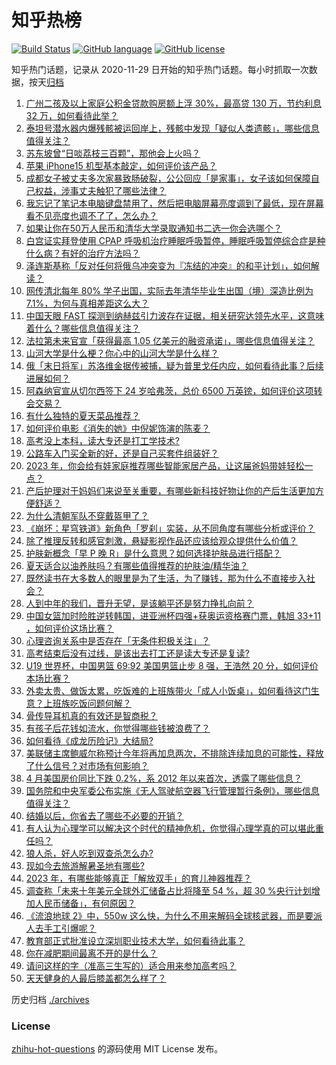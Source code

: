 # 知乎热榜
[![Build Status](https://github.com/ToWeLong/zhihu-hot-questions/workflows/CI/badge.svg)](https://github.com/ToWeLong/zhihu-hot-questions/actions)
[![GitHub language](https://img.shields.io/badge/language-golang-orange.svg)](https://golang.org/)
[![GitHub license](https://img.shields.io/github/license/ToWeLong/zhihu-hot-questions)](https://github.com/ToWeLong/zhihu-hot-questions/blob/main/LICENSE)

知乎热门话题，记录从 2020-11-29 日开始的知乎热门话题。每小时抓取一次数据，按天[归档](./archives)

<!-- BEGIN -->

1. [广州二孩及以上家庭公积金贷款购房额上浮 30%，最高贷 130 万，节约利息 32 万，如何看待此举？](https://www.zhihu.com/question/609178796)
1. [泰坦号潜水器内爆残骸被运回岸上，残骸中发现「疑似人类遗骸」，哪些信息值得关注？](https://www.zhihu.com/question/609334039)
1. [苏东坡曾“日啖荔枝三百颗”，那他会上火吗？](https://www.zhihu.com/question/598568202)
1. [苹果 iPhone15 机型基本敲定，如何评价该产品？](https://www.zhihu.com/question/601025532)
1. [成都女子被丈夫多次家暴致肠破裂，公公回应「是家事」，女子该如何保障自己权益，涉事丈夫触犯了哪些法律？](https://www.zhihu.com/question/608734635)
1. [我忘记了笔记本电脑键盘禁用了，然后把电脑屏幕亮度调到了最低，现在屏幕看不见亮度也调不了了，怎么办？](https://www.zhihu.com/question/608618980)
1. [如果让你在50万人民币和清华大学录取通知书二选一你会选哪个？](https://www.zhihu.com/question/607748095)
1. [白宫证实拜登使用 CPAP 呼吸机治疗睡眠呼吸暂停，睡眠呼吸暂停综合症是种什么病？有好的治疗方法吗？](https://www.zhihu.com/question/609350758)
1. [泽连斯基称「反对任何将俄乌冲突变为『冻结的冲突』的和平计划」，如何解读？](https://www.zhihu.com/question/609341151)
1. [网传清北每年 80% 学子出国，实际去年清华毕业生出国（境）深造比例为7.1%，为何与真相差距这么大？](https://www.zhihu.com/question/609195242)
1. [中国天眼 FAST 探测到纳赫兹引力波存在证据，相关研究达领先水平，这意味着什么？哪些信息值得关注？](https://www.zhihu.com/question/609333015)
1. [法拉第未来官宣「获得最高 1.05 亿美元的融资承诺」，哪些信息值得关注？](https://www.zhihu.com/question/609170839)
1. [山河大学是什么梗？你心中的山河大学是什么样？](https://www.zhihu.com/question/609033191)
1. [俄「末日将军」苏洛维金据传被捕，疑为普里戈任内应，如何看待此事？后续进展如何？](https://www.zhihu.com/question/609355915)
1. [阿森纳官宣从切尔西签下 24 岁哈弗茨，总价 6500 万英镑，如何评价这项转会交易？](https://www.zhihu.com/question/609345598)
1. [有什么独特的夏天菜品推荐？](https://www.zhihu.com/question/608729283)
1. [如何评价电影《消失的她》中倪妮饰演的陈麦？](https://www.zhihu.com/question/607678685)
1. [高考没上本科，读大专还是打工学技术?](https://www.zhihu.com/question/609325880)
1. [公路车入门买全新的好，还是自己买套件组装好？](https://www.zhihu.com/question/608402336)
1. [2023 年，你会给有娃家庭推荐哪些智能家居产品，让这届爸妈带娃轻松一点？](https://www.zhihu.com/question/608681528)
1. [产后护理对于妈妈们来说至关重要，有哪些新科技好物让你的产后生活更加方便舒适？](https://www.zhihu.com/question/606792774)
1. [为什么清朝军队不穿戴盔甲了？](https://www.zhihu.com/question/45172198)
1. [《崩坏：星穹铁道》新角色「罗刹」实装，从不同角度有哪些分析或评价？](https://www.zhihu.com/question/608706999)
1. [除了推理反转和感官刺激，悬疑影视作品还应该给观众提供什么价值？](https://www.zhihu.com/question/607977985)
1. [护肤新概念「早 P 晚 R」是什么意思？如何选择护肤品进行搭配？](https://www.zhihu.com/question/607523520)
1. [夏天适合以油养肤吗？有哪些值得推荐的护肤油/精华油？](https://www.zhihu.com/question/607468498)
1. [既然读书在大多数人的眼里是为了生活，为了赚钱，那为什么不直接步入社会？](https://www.zhihu.com/question/609287356)
1. [人到中年的我们，晋升无望，是该躺平还是努力挣扎向前？](https://www.zhihu.com/question/601559377)
1. [中国女篮加时险胜逆转韩国，进亚洲杯四强+获奥运资格赛门票，韩旭 33+11 ，如何评价这场比赛？](https://www.zhihu.com/question/609212218)
1. [心理咨询关系中是否存在「无条件积极关注」？](https://www.zhihu.com/question/607288452)
1. [高考结束后没有过线，是该出去打工还是读大专还是复读?](https://www.zhihu.com/question/609220959)
1. [U19 世界杯，中国男篮 69:92 美国男篮止步 8 强，王浩然 20 分，如何评价本场比赛？](https://www.zhihu.com/question/609289219)
1. [外卖太贵、做饭太累，吃饭难的上班族带火「成人小饭桌」，如何看待这门生意？上班族吃饭问题何解？](https://www.zhihu.com/question/607821291)
1. [骨传导耳机真的有效还是智商税？](https://www.zhihu.com/question/607454625)
1. [有孩子后花钱如流水，你觉得哪些钱被浪费了？](https://www.zhihu.com/question/608757091)
1. [如何看待《成龙历险记》大结局?](https://www.zhihu.com/question/347103500)
1. [美联储主席鲍威尔称预计今年将再加息两次，不排除连续加息的可能性，释放了什么信号？对市场有何影响？](https://www.zhihu.com/question/609334016)
1. [4 月美国房价同比下跌 0.2%，系 2012 年以来首次，透露了哪些信息？](https://www.zhihu.com/question/609336361)
1. [国务院和中央军委公布实施《无人驾驶航空器飞行管理暂行条例》，哪些信息值得关注？](https://www.zhihu.com/question/609227057)
1. [结婚以后，你省去了哪些不必要的开销？](https://www.zhihu.com/question/608760984)
1. [有人认为心理学可以解决这个时代的精神危机，你觉得心理学真的可以堪此重任吗？](https://www.zhihu.com/question/597013110)
1. [狼人杀，好人吃到双查杀怎么办?](https://www.zhihu.com/question/437767503)
1. [现如今去旅游解暑圣地有哪些?](https://www.zhihu.com/question/604522590)
1. [2023 年，有哪些能够真正「解放双手」的育儿神器推荐？](https://www.zhihu.com/question/606792796)
1. [调查称「未来十年美元全球外汇储备占比将降至 54 %，超 30 %央行计划增加人民币储备」，有何原因？](https://www.zhihu.com/question/609174009)
1. [《流浪地球 2》中，550w 这么快，为什么不用来解码全球核武器，而是要派人去手工引爆呢？](https://www.zhihu.com/question/597418932)
1. [教育部正式批准设立深圳职业技术大学，如何看待此事？](https://www.zhihu.com/question/608543386)
1. [你在减肥期间最离不开的是什么？](https://www.zhihu.com/question/608734835)
1. [请问这样的字（准高三生写的）适合用来参加高考吗？](https://www.zhihu.com/question/602274661)
1. [天天健身的人最后膝盖都怎么样了？](https://www.zhihu.com/question/370126051)

<!-- END -->

历史归档 [./archives](./archives)


### License
[zhihu-hot-questions](https://github.com/towelong/zhihu-hot-questions) 的源码使用 MIT License 发布。